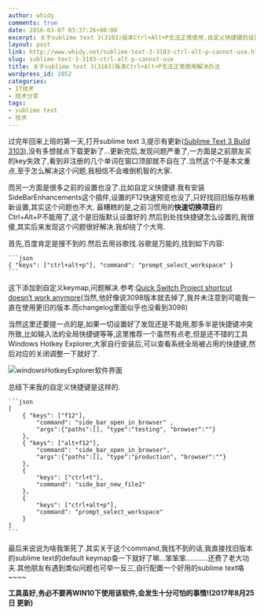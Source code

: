 ```yaml
---
author: whidy
comments: true
date: 2016-03-07 03:37:26+00:00
excerpt: 关于sublime text 3(3103)版本Ctrl+Alt+P无法正常使用,自定义快捷键的设置command实际上就是prompt_select_workspace,解决了此问题
layout: post
link: http://www.whidy.net/sublime-text-3-3103-ctrl-alt-p-cannot-use.html
slug: sublime-text-3-3103-ctrl-alt-p-cannot-use
title: 关于sublime text 3(3103)版本Ctrl+Alt+P无法正常使用解决办法
wordpress_id: 2852
categories:
- IT技术
- 技术分享
tags:
- sublime text
- 技术
---
```


过完年回来上班的第一天,打开sublime text 3,提示有更新([Sublime Text 3 Build 3103](https://www.sublimetext.com/blog/articles/sublime-text-3-build-3103)),没有多想就点下载更新了...更新完后,发现问题严重了,一方面是之前朋友买的key失效了,看到非注册的几个单词在窗口顶部就不自在了.当然这个不是本文重点,至于怎么解决这个问题,我相信不会难倒机智的大家.

而另一方面是很多之前的设置也没了.比如自定义快捷键.我有安装SideBarEnhancements这个插件,设置的F12快速预览也没了,只好找回旧版存档重新设置,其实这个问题也不大.
最糟糕的是,之前习惯用的**快速切换项目**的Ctrl+Alt+P不能用了,这个是旧版默认设置好的.然后到处找快捷键怎么设置的,我很傻,其实后来发现这个问题很好解决.我却绕了个大弯.

首先,百度肯定是搜不到的.然后去用谷歌找.谷歌是万能的,找到如下内容:

    
    ```json
    { "keys": ["ctrl+alt+p"], "command": "prompt_select_workspace" }
    ```


这下添加到自定义keymap,问题解决.参考:[Quick Switch Project shortcut doesn’t work anymore](https://forum.sublimetext.com/t/quick-switch-project-shortcut-doesnt-work-anymore/17261)(当然,他好像说3098版本就去掉了,我并未注意到可能我一直在使用更旧的版本.而changelog里面似乎也没看到3098)

当然这里还要提一点的是,如果一切设置好了发现还是不能用,那多半是快捷键冲突所致,比如输入法的全局快捷键等等,这里推荐一个虽然有点老,但是还不错的工具Windows Hotkey Explorer,大家自行安装后,可以查看系统全局被占用的快捷键,然后对应的关闭调整一下就好了.

![windowsHotkeyExplorer软件界面](http://www.whidy.net/wp-content/uploads/2016/03/windowsHotkeyExplorer-400x383.png)

总结下来我的自定义快捷键是这样的.

    
    ```json
    [
        { "keys": ["f12"],
            "command": "side_bar_open_in_browser" ,
            "args":{"paths":[], "type":"testing", "browser":""}
        },
        { "keys": ["alt+f12"],
            "command": "side_bar_open_in_browser",
            "args":{"paths":[], "type":"production", "browser":""}
        },
        {
            "keys": ["ctrl+t"],
            "command": "side_bar_new_file2"
        },
        {
            "keys": ["ctrl+alt+p"],
            "command": "prompt_select_workspace"
        }
    ]
    ```


最后来说说为啥我笨死了.其实关于这个command,我找不到的话,我直接找旧版本的sublime text的default keymap查一下就好了嘛...笨笨笨...........还费了老大功夫.其他朋友有遇到类似问题也可举一反三,自行配置一个好用的sublime text咯~~~~

**工具虽好,务必不要再WIN10下使用该软件,会发生十分可怕的事情!(2017年8月25日 更新)**
